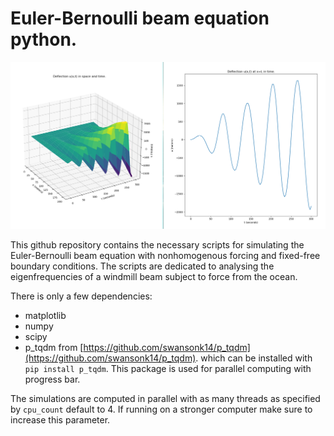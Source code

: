 # Euler-Bernoulli beam equation python.

![resonance](/pictures/resonance.png)

This github repository contains the necessary scripts for simulating the
Euler-Bernoulli beam equation with nonhomogenous forcing and fixed-free boundary
conditions. The scripts are dedicated to analysing the eigenfrequencies of a
windmill beam subject to force from the ocean.

There is only a few dependencies:
- matplotlib
- numpy
- scipy
- p_tqdm from [https://github.com/swansonk14/p_tqdm](https://github.com/swansonk14/p_tqdm).
  which can be installed with `pip install p_tqdm`. This package is used for 
  parallel computing with progress bar.

The simulations are computed in parallel with as many threads as specified by
`cpu_count` default to 4. If running on a stronger computer make sure to
increase this parameter.
